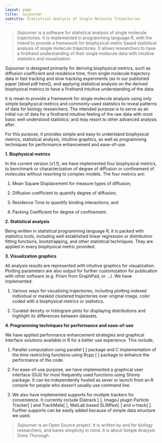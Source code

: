 ```yaml
---
layout: page
title:  Sojourner
subtitle: Statistical Analysis of Single Molecule Trajectories
---
```




> *Sojourner* is a software for statistical analysis of single molecule trajectories. It is implemented in programming language R, with the intend to provide a framework for biophysical metric based statistical analysis of single molecule trajectories. It allows researchers to have a firsthand understanding of their single molecule data with intuitive statistics and visualization.



*Sojourner* is designed primarily for deriving biophysical metrics, such as diffusion coefficient and residence time, from single molecule trajectory data in fast tracking and slow tracking experiments (as in our published paper [ebed pdf here]), and applying statistical analysis on the derived biophysical metrics to have a firsthand intuitive understanding of the data. 

It is mean to provide a framework for single molecule analysis using only simple biophysical metrics and commonly-used statistics to reveal patterns of data for biology researchers; The intended purpose is to serve as an initial run of data for a firsthand intuitive feeling of the raw data with most basic well understood statistics; and may resort to other advanced analysis after. 

For this purpose, it provides simple and easy to understand biophysical metrics, statistical analysis, intuitive graphics, as well as programming techniques for performance enhancement and ease-of-use. 

 

**1. Biophysical metrics**

In the current version (v1.1), we have implemented four biophysical metrics, to benchmark or characterization of degree of diffusion or confinement of molecules without resorting to complex models. The four metrics are: 

1)   Mean Square Displacement for measure types of diffusion; 

2)   Diffusion coefficient to quantify degree of diffusion; 

3)   Residence Time to quantify binding interactions; and 

4)   Packing Coefficient for degree of confinement.

 

**2. Statistical analysis**

Being written in statistical programming language R, it is packed with statistics tools, including well established linear regression or distribution fitting functions, bootstrapping, and other statistical techniques. They are applied in every biophysical metric provided. 

 

**3. Visualization graphics**

All analysis results are represented with intuitive graphics for visualization. Plotting parameters are also output for further customization for publication with other software (e.g. Prism from GraphPad, or …). We have implemented:

1)   Various ways for visualizing trajectories, including plotting indexed individual or masked clustered trajectories over original image, color coded with a biophysical metrics or statistics.

2)   Curated density or histogram plots for displaying distributions and highlight its differences between datasets. 

 

**4. Programming techniques for performance and ease-of-use**

We have applied performance enhancement strategies and graphical interface solutions available in R for a better use experience. This include, 

1)   Parallel computation using parallel [ ] package and C implementation of the time restricting functions using Rcpp [ ] package to enhance the performance of the code. 

2)   For ease-of-use purpose, we have implemented a graphical user interface (GUI) for most frequently used functions using Shinny package. It can be independently hosted as sever or launch from an R console for people who doesn’t usually use command line. 

3)   We also have implemented supports for multiple trackers for convenience. It currently include Diatrack [ ], ImageJ plugin Particle Tracker[ ] and TrackMate[ ], MatLab based SLIMfast[ ] and u-track[ ].  Further supports can be easily added because of simple data structure we used. 

 

> *Sojourner* is an Open Source project. It is written by and for biology researchers, and bares simplicity in mind. It is about Simple Analysis Done Thorough. 







